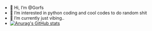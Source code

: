 - 👋 Hi, I’m @Gorfs
- 👀 I’m interested in python coding and cool codes to do random shit
- 🌱 I’m currently just vibing..
- [![Anurag's GitHub stats](https://github-readme-stats.vercel.app/api?username=Gorfs)](https://github.com/anuraghazra/github-readme-stats)


<!---
Gorfs/Gorfs is a ✨ special ✨ repository because its `README.md` (this file) appears on your GitHub profile.
You can click the Preview link to take a look at your changes.
--->
